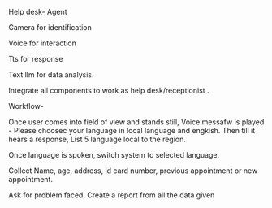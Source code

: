 Help desk- Agent 


Camera for identification 

Voice for interaction 

Tts for response 

Text llm for data analysis. 


Integrate all components to work as help desk/receptionist .

Workflow- 

Once user comes into field of view and stands still, 
Voice messafw is played - 
Please choosec your language in local language and engkish.
Then till it hears a response, 
List 5 language local to the region.


Once language is spoken,  switch system to selected language.

Collect 
Name, age, address,  id card number,  previous appointment or new appointment. 


Ask for problem faced, 
Create a report from all the data given

